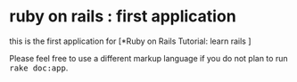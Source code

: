 # ruby on rails : first application
this is the first application for 
[*Ruby on Rails Tutorial: learn rails ]


Please feel free to use a different markup language if you do not plan to run
<tt>rake doc:app</tt>.
